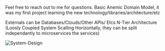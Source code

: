 
Feel free to reach out to me for questions.
Basic Anemic Domain Model, it was my first project learning the new technology/libraries/architecture/etc

Externals can be Databases/Clouds/Other APIs/ Etcs
N-Tier Architecture (Loosly Coupled System Scalling Horizontally, they can be split independantly to microservices the services)

![System-Design](https://user-images.githubusercontent.com/103900072/195387537-41445d89-293b-4bfd-ac68-1a42725e9f7b.png)
